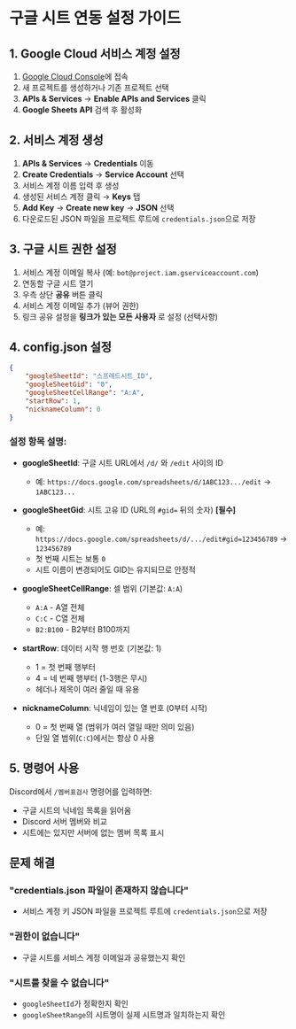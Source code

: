 # 구글 시트 연동 설정 가이드

## 1. Google Cloud 서비스 계정 설정

1. [Google Cloud Console](https://console.cloud.google.com/)에 접속
2. 새 프로젝트를 생성하거나 기존 프로젝트 선택
3. **APIs & Services** → **Enable APIs and Services** 클릭
4. **Google Sheets API** 검색 후 활성화

## 2. 서비스 계정 생성

1. **APIs & Services** → **Credentials** 이동
2. **Create Credentials** → **Service Account** 선택
3. 서비스 계정 이름 입력 후 생성
4. 생성된 서비스 계정 클릭 → **Keys** 탭
5. **Add Key** → **Create new key** → **JSON** 선택
6. 다운로드된 JSON 파일을 프로젝트 루트에 `credentials.json`으로 저장

## 3. 구글 시트 권한 설정

1. 서비스 계정 이메일 복사 (예: `bot@project.iam.gserviceaccount.com`)
2. 연동할 구글 시트 열기
3. 우측 상단 **공유** 버튼 클릭
4. 서비스 계정 이메일 추가 (뷰어 권한)
5. 링크 공유 설정을 **링크가 있는 모든 사용자** 로 설정 (선택사항)

## 4. config.json 설정

```json
{
    "googleSheetId": "스프레드시트_ID",
    "googleSheetGid": "0",
    "googleSheetCellRange": "A:A",
    "startRow": 1,
    "nicknameColumn": 0
}
```

### 설정 항목 설명:
- **googleSheetId**: 구글 시트 URL에서 `/d/` 와 `/edit` 사이의 ID
  - 예: `https://docs.google.com/spreadsheets/d/1ABC123.../edit` → `1ABC123...`

- **googleSheetGid**: 시트 고유 ID (URL의 `#gid=` 뒤의 숫자) **[필수]**
  - 예: `https://docs.google.com/spreadsheets/d/.../edit#gid=123456789` → `123456789`
  - 첫 번째 시트는 보통 `0`
  - 시트 이름이 변경되어도 GID는 유지되므로 안정적

- **googleSheetCellRange**: 셀 범위 (기본값: `A:A`)
  - `A:A` - A열 전체
  - `C:C` - C열 전체
  - `B2:B100` - B2부터 B100까지

- **startRow**: 데이터 시작 행 번호 (기본값: 1)
  - 1 = 첫 번째 행부터
  - 4 = 네 번째 행부터 (1-3행은 무시)
  - 헤더나 제목이 여러 줄일 때 유용

- **nicknameColumn**: 닉네임이 있는 열 번호 (0부터 시작)
  - 0 = 첫 번째 열 (범위가 여러 열일 때만 의미 있음)
  - 단일 열 범위(`C:C`)에서는 항상 0 사용

## 5. 명령어 사용

Discord에서 `/멤버표검사` 명령어를 입력하면:
- 구글 시트의 닉네임 목록을 읽어옴
- Discord 서버 멤버와 비교
- 시트에는 있지만 서버에 없는 멤버 목록 표시

## 문제 해결

### "credentials.json 파일이 존재하지 않습니다"
- 서비스 계정 키 JSON 파일을 프로젝트 루트에 `credentials.json`으로 저장

### "권한이 없습니다"
- 구글 시트를 서비스 계정 이메일과 공유했는지 확인

### "시트를 찾을 수 없습니다"
- `googleSheetId`가 정확한지 확인
- `googleSheetRange`의 시트명이 실제 시트명과 일치하는지 확인